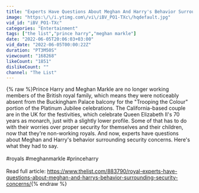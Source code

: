 ```yaml
---
title: "Experts Have Questions About Meghan And Harry's Behavior Surrounding Security Concerns"
image: "https:\/\/i.ytimg.com\/vi\/iBV_PO1-TXc\/hqdefault.jpg"
vid_id: "iBV_PO1-TXc"
categories: "Entertainment"
tags: ["the list","prince harry","meghan markle"]
date: "2022-06-05T20:06:03+03:00"
vid_date: "2022-06-05T00:00:22Z"
duration: "PT3M50S"
viewcount: "168268"
likeCount: "1851"
dislikeCount: ""
channel: "The List"
---
```

{% raw %}Prince Harry and Meghan Markle are no longer working members of the British royal family, which means they were noticeably absent from the Buckingham Palace balcony for the &quot;Trooping the Colour&quot; portion of the Platinum Jubilee celebrations. The California-based couple are in the UK for the festivities, which celebrate Queen Elizabeth II's 70 years as monarch, just with a slightly lower profile. Some of that has to do with their worries over proper security for themselves and their children, now that they're non-working royals. And now, experts have questions about Meghan and Harry's behavior surrounding security concerns. Here's what they had to say.<br /><br />#royals #meghanmarkle #princeharry <br /><br />Read full article: <a rel="nofollow" target="blank" href="https://www.thelist.com/883790/royal-experts-have-questions-about-meghan-and-harrys-behavior-surrounding-security-concerns/">https://www.thelist.com/883790/royal-experts-have-questions-about-meghan-and-harrys-behavior-surrounding-security-concerns/</a>{% endraw %}
